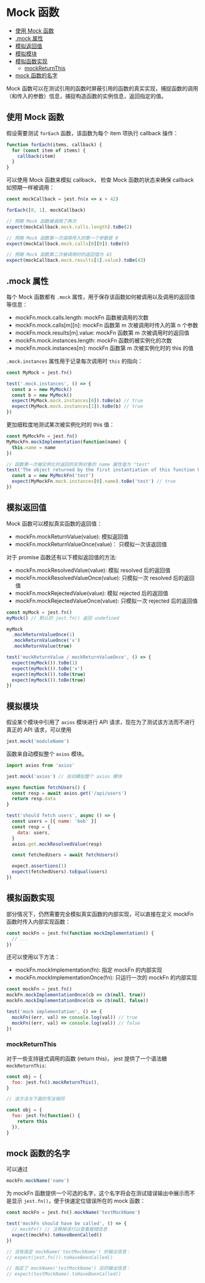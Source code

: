 # Mock 函数

- [使用 Mock 函数](#%e4%bd%bf%e7%94%a8-mock-%e5%87%bd%e6%95%b0)
- [.mock 属性](#mock-%e5%b1%9e%e6%80%a7)
- [模拟返回值](#%e6%a8%a1%e6%8b%9f%e8%bf%94%e5%9b%9e%e5%80%bc)
- [模拟模块](#%e6%a8%a1%e6%8b%9f%e6%a8%a1%e5%9d%97)
- [模拟函数实现](#%e6%a8%a1%e6%8b%9f%e5%87%bd%e6%95%b0%e5%ae%9e%e7%8e%b0)
  - [mockReturnThis](#mockreturnthis)
- [mock 函数的名字](#mock-%e5%87%bd%e6%95%b0%e7%9a%84%e5%90%8d%e5%ad%97)

Mock 函数可以在测试引用的函数时屏蔽引用的函数的真实实现，捕捉函数的调用（和传入的参数）信息，捕捉构造函数的实例信息，返回指定的值。

## 使用 Mock 函数

假设需要测试 `forEach` 函数，该函数为每个 item 项执行 callback 操作：

```js
function forEach(items, callback) {
  for (const item of items) {
    callback(item)
  }
}
```

可以使用 Mock 函数来模拟 callback， 检查 Mock 函数的状态来确保 callback 如预期一样被调用：

```js
const mockCallback = jest.fn(x => x + 42)

forEach([0, 1], mockCallback)

// 预期 Mock 函数被调用了两次
expect(mockCallback.mock.calls.length).toBe(2)

// 预期 Mock 函数第一次调用传入的第一个参数是 0
expect(mockCallback.mock.calls[0][0]).toBe(0)

// 预期 Mock 函数第二次被调用时的返回值为 43
expect(mockCallback.mock.results[1].value).toBe(43)
```

## .mock 属性

每个 Mock 函数都有 `.mock` 属性，用于保存该函数如何被调用以及调用的返回值等信息：

- mockFn.mock.calls.length: mockFn 函数被调用的次数
- mockFn.mock.calls[m][n]: mockFn 函数第 m 次被调用时传入的第 n 个参数
- mockFn.mock.results[m].value: mockFn 函数第 m 次被调用时的返回值
- mockFn.mock.instances.length: mockFn 函数的被实例化的次数
- mockFn.mock.instances[m]: mockFn 函数第 m 次被实例化时的 this 的值

`.mock.instances` 属性用于记录每次调用时 `this` 的指向：

```js
const MyMock = jest.fn()

test('.mock.instances', () => {
  const a = new MyMock()
  const b = new MyMock()
  expect(MyMock.mock.instances[0]).toBe(a) // true
  expect(MyMock.mock.instances[1]).toBe(b) // true
})
```

更加细粒度地测试某次被实例化时的 this 值：

```js
const MyMockFn = jest.fn()
MyMockFn.mockImplementation(function(name) {
  this.name = name
})

// 函数第一次被实例化时返回的实例对象的 name 属性值为 "test"
test('The object returned by the first instantiation of this function had a `name` property whose value was set to "test"', () => {
  const a = new MyMockFn('test')
  expect(MyMockFn.mock.instances[0].name).toBe('test') // true
})
```

## 模拟返回值

Mock 函数可以模拟真实函数的返回值：

- mockFn.mockReturnValue(value): 模拟返回值
- mockFn.mockReturnValueOnce(value)： 只模拟一次该返回值

对于 promise 函数还有以下模拟返回值的方法:

- mockFn.mockResolvedValue(value): 模拟 resolved 后的返回值
- mockFn.mockResolvedValueOnce(value): 只模拟一次 resolved 后的返回值
- mockFn.mockRejectedValue(value): 模拟 rejected 后的返回值
- mockFn.mockRejectedValueOnce(value): 只模拟一次 rejected 后的返回值

```js
const myMock = jest.fn()
myMock() // 默认的 jest.fn() 返回 undefined

myMock
  .mockReturnValueOnce(1)
  .mockReturnValueOnce('x')
  .mockReturnValue(true)

test('mockReturnValue / mockReturnValueOnce', () => {
  expect(myMock()).toBe(1)
  expect(myMock()).toBe('x')
  expect(myMock()).toBe(true)
  expect(myMock()).toBe(true)
})
```

## 模拟模块

假设某个模块中引用了 `axios` 模块进行 API 请求，现在为了测试该方法而不进行真正的 API 请求，可以使用

```js
jest.mock('moduleName')
```

函数来自动模拟整个 `axios` 模块。

```js
import axios from 'axios'

jest.mock('axios') // 自动模拟整个 axios 模块

async function fetchUsers() {
  const resp = await axios.get('/api/users')
  return resp.data
}

test('should fetch users', async () => {
  const users = [{ name: 'bob' }]
  const resp = {
    data: users,
  }
  axios.get.mockResolvedValue(resp)

  const fetchedUsers = await fetchUsers()

  expect.assertions(1)
  expect(fetchedUsers).toEqual(users)
})
```

## 模拟函数实现

部分情况下，仍然需要完全模拟真实函数的内部实现，可以直接在定义 mockFn 函数时传入内部实现函数：

```js
const mockFn = jest.fn(function mockImplementation() {
  // ...
})
```

还可以使用以下方法：

- mockFn.mockImplementation(fn): 指定 mockFn 的内部实现
- mockFn.mockImplementationOnce(fn): 只运行一次的 mockFn 的内部实现

```js
const mockFn = jest.fn()
mockFn.mockImplementationOnce(cb => cb(null, true))
mockFn.mockImplementationOnce(cb => cb(null, false))

test('mock implementation', () => {
  mockFn((err, val) => console.log(val)) // true
  mockFn((err, val) => console.log(val)) // false
})
```

### mockReturnThis

对于一些支持链式调用的函数 (return this)， jest 提供了一个语法糖 `mockReturnThis`:

```js
const obj = {
  foo: jest.fn().mockReturnThis(),
}

// 该方法与下面的写法相同

const obj = {
  foo: jest.fn(function() {
    return this
  }),
}
```

## mock 函数的名字

可以通过

```js
mockFn.mockName('name')
```

为 mockFn 函数提供一个可选的名字，这个名字将会在测试错误输出中展示而不是显示 `jest.fn()`，便于快速定位错误所在的 mock 函数：

```js
const mockFn = jest.fn().mockName('testMockName')

test('mockFn should have be called', () => {
  // mockFn() // 注释掉该行以查看报错信息
  expect(mockFn).toHaveBeenCalled()
})

// 没有指定 mockName('testMockName') 的输出信息：
// expect(jest.fn()).toHaveBeenCalled()

// 指定了 mockName('testMockName') 后的输出信息：
// expect(testMockName).toHaveBeenCalled()
```
